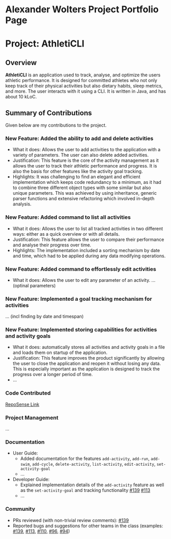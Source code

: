 # Alexander Wolters Project Portfolio Page

# Project: AthletiCLI

## Overview
**AthletiCLI** is an application used to track, analyse, and optimize the users athletic performance.
It is designed for committed athletes who not only keep track of their physical activities but also dietary habits,
sleep metrics, and more. The user interacts with it using a CLI. It is written in Java, and has about 10 kLoC.

## Summary of Contributions
Given below are my contributions to the project.

### New Feature: Added the ability to add and delete activities
* What it does: Allows the user to add activities to the application with a variety of parameters. The user can also
  delete added activities.
* Justification: This feature is the core of the activity management as it allows the user to track their athletic 
  performance and progress. It is also the basis for other features like the activity goal tracking.
* Highlights: It was challenging to find an elegant and efficient implementation which keeps code redundancy to a 
  minimum, as it had to combine three different object types with some similar but also unique parameters. This was 
  achieved by using inheritance, generic parser functions and extensive refactoring which involved in-depth analysis.

### New Feature: Added command to list all activities 
* What it does: Allows the user to list all tracked activities in two different ways: either as a quick overview or 
  with all details.
* Justification: This feature allows the user to compare their performance and analyse their progress over time.
* Highlights: The implementation included a sorting mechanism by date and time, which had to be applied during any 
  data modifying operations.

### New Feature: Added command to effortlessly edit activities
* What it does: Allows the user to edit any parameter of an activity. 
... (optinal parameters)

### New Feature: Implemented a goal tracking mechanism for activities
... (incl finding by date and timespan)

### New Feature: Implemented storing capabilities for activities and activity goals
* What it does: automatically stores all activities and activity goals in a file and loads them on startup of the 
  application.
* Justification: This feature improves the product significantly by allowing the user to close the application and 
  reopen it without losing any data. This is especially important as the application is designed to track the 
  progress over a longer period of time.
* ...

### Code Contributed
[RepoSense Link](https://nus-cs2113-ay2324s1.github.io/tp-dashboard/?search=alwo223&breakdown=true)

### Project Management
...

### Documentation
* User Guide:
    * Added documentation for the features `add-activity`, `add-run`, `add-swim`, `add-cycle`, `delete-activity`,
      `list-activity`, `edit-activity`, `set-activity-goal`
    * ...
* Developer Guide:
    * Explained implementation details of the `add-activity` feature as well as the `set-activity-goal` and tracking 
      functionality
      [#139](https://github.com/AY2324S1-CS2113-T17-1/tp/pull/139) [#113](https://github.com/AY2324S1-CS2113-T17-1/tp/pull/113)
    * ...

### Community
* PRs reviewed (with non-trivial review comments): [#139](https://github.com/nus-cs2113-AY2324S1/tp/pull/8#pullrequestreview-1709775159)
* Reported bugs and suggestions for other teams in the class (examples: [#139](https://github.com/nus-cs2113-AY2324S1/tp/pull/8#pullrequestreview-1709775159), [#113](https://github.com/AY2324S1-CS2113-W12-3/tp/issues/113), [#110](https://github.com/AY2324S1-CS2113-W12-3/tp/issues/110),
  [#96](https://github.com/AY2324S1-CS2113-W12-3/tp/issues/96), [#94](https://github.com/AY2324S1-CS2113-W12-3/tp/issues/94))
